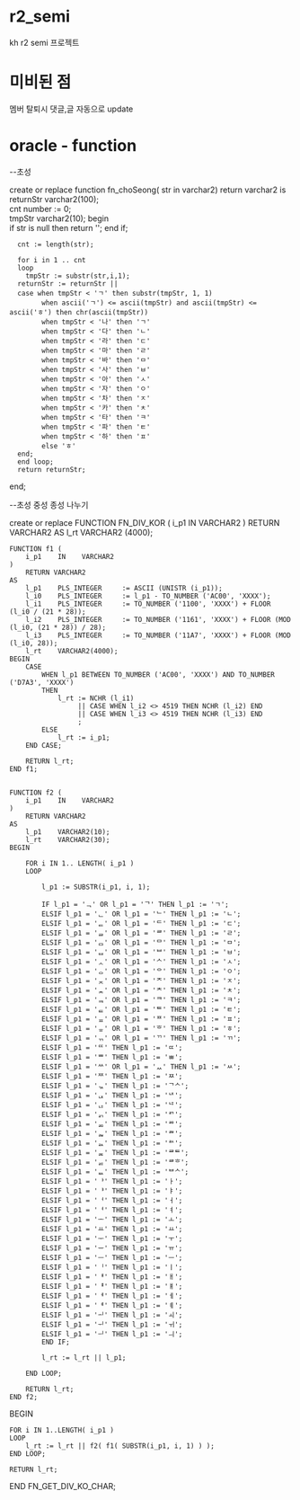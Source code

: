 # r2_semi
kh r2 semi 프로젝트


# 미비된 점
멤버 탈퇴시 댓글,글 자동으로 update

# oracle - function

--초성

create or replace function fn_choSeong( str in varchar2) return varchar2 
is 
   returnStr varchar2(100);  
   cnt number := 0;  
   tmpStr varchar2(10); 
begin  
      if str is null then 
      return ''; 
      end if;  

      cnt := length(str);  

      for i in 1 .. cnt 
      loop 
        tmpStr := substr(str,i,1);        
      returnStr := returnStr || 
      case when tmpStr < 'ㄱ' then substr(tmpStr, 1, 1) 
            when ascii('ㄱ') <= ascii(tmpStr) and ascii(tmpStr) <= ascii('ㅎ') then chr(ascii(tmpStr)) 
            when tmpStr < '나' then 'ㄱ' 
            when tmpStr < '다' then 'ㄴ' 
            when tmpStr < '라' then 'ㄷ' 
            when tmpStr < '마' then 'ㄹ' 
            when tmpStr < '바' then 'ㅁ' 
            when tmpStr < '사' then 'ㅂ' 
            when tmpStr < '아' then 'ㅅ' 
            when tmpStr < '자' then 'ㅇ' 
            when tmpStr < '차' then 'ㅈ' 
            when tmpStr < '카' then 'ㅊ' 
            when tmpStr < '타' then 'ㅋ' 
            when tmpStr < '파' then 'ㅌ' 
            when tmpStr < '하' then 'ㅍ' 
            else 'ㅎ' 
      end;  
      end loop; 
      return returnStr; 
end; 



--초성 중성 종성 나누기



create or replace FUNCTION FN_DIV_KOR (
    i_p1    IN    VARCHAR2
)
    RETURN VARCHAR2
AS
    l_rt    VARCHAR2 (4000);


    FUNCTION f1 (
        i_p1    IN    VARCHAR2
    )
        RETURN VARCHAR2
    AS
        l_p1    PLS_INTEGER     := ASCII (UNISTR (i_p1));
        l_i0    PLS_INTEGER     := l_p1 - TO_NUMBER ('AC00', 'XXXX');
        l_i1    PLS_INTEGER     := TO_NUMBER ('1100', 'XXXX') + FLOOR (l_i0 / (21 * 28));
        l_i2    PLS_INTEGER     := TO_NUMBER ('1161', 'XXXX') + FLOOR (MOD (l_i0, (21 * 28)) / 28);
        l_i3    PLS_INTEGER     := TO_NUMBER ('11A7', 'XXXX') + FLOOR (MOD (l_i0, 28));
        l_rt    VARCHAR2(4000);
    BEGIN
        CASE
            WHEN l_p1 BETWEEN TO_NUMBER ('AC00', 'XXXX') AND TO_NUMBER ('D7A3', 'XXXX')
            THEN
                l_rt := NCHR (l_i1)
                     || CASE WHEN l_i2 <> 4519 THEN NCHR (l_i2) END
                     || CASE WHEN l_i3 <> 4519 THEN NCHR (l_i3) END
                     ;
            ELSE
                l_rt := i_p1;
        END CASE;

        RETURN l_rt;
    END f1;


    FUNCTION f2 (
        i_p1    IN    VARCHAR2
    )
        RETURN VARCHAR2
    AS
        l_p1    VARCHAR2(10);
        l_rt    VARCHAR2(30);
    BEGIN

        FOR i IN 1.. LENGTH( i_p1 )
        LOOP

            l_p1 := SUBSTR(i_p1, i, 1);

            IF l_p1 = 'ᆨ' OR l_p1 = 'ᄀ' THEN l_p1 := 'ㄱ';
            ELSIF l_p1 = 'ᆫ' OR l_p1 = 'ᄂ' THEN l_p1 := 'ㄴ';
            ELSIF l_p1 = 'ᆮ' OR l_p1 = 'ᄃ' THEN l_p1 := 'ㄷ';
            ELSIF l_p1 = 'ᆯ' OR l_p1 = 'ᄅ' THEN l_p1 := 'ㄹ';
            ELSIF l_p1 = 'ᆷ' OR l_p1 = 'ᄆ' THEN l_p1 := 'ㅁ';
            ELSIF l_p1 = 'ᆸ' OR l_p1 = 'ᄇ' THEN l_p1 := 'ㅂ';
            ELSIF l_p1 = 'ᆺ' OR l_p1 = 'ᄉ' THEN l_p1 := 'ㅅ';
            ELSIF l_p1 = 'ᆼ' OR l_p1 = 'ᄋ' THEN l_p1 := 'ㅇ';
            ELSIF l_p1 = 'ᆽ' OR l_p1 = 'ᄌ' THEN l_p1 := 'ㅈ';
            ELSIF l_p1 = 'ᆾ' OR l_p1 = 'ᄎ' THEN l_p1 := 'ㅊ';
            ELSIF l_p1 = 'ᆿ' OR l_p1 = 'ᄏ' THEN l_p1 := 'ㅋ';
            ELSIF l_p1 = 'ᇀ' OR l_p1 = 'ᄐ' THEN l_p1 := 'ㅌ';
            ELSIF l_p1 = 'ᇁ' OR l_p1 = 'ᄑ' THEN l_p1 := 'ㅍ';
            ELSIF l_p1 = 'ᇂ' OR l_p1 = 'ᄒ' THEN l_p1 := 'ㅎ';
            ELSIF l_p1 = 'ᆩ' OR l_p1 = 'ᄁ' THEN l_p1 := 'ㄲ';
            ELSIF l_p1 = 'ᄄ' THEN l_p1 := 'ㄸ';
            ELSIF l_p1 = 'ᄈ' THEN l_p1 := 'ㅃ';
            ELSIF l_p1 = 'ᄊ' OR l_p1 = 'ᆻ' THEN l_p1 := 'ㅆ';
            ELSIF l_p1 = 'ᄍ' THEN l_p1 := 'ㅉ';
            ELSIF l_p1 = 'ᆪ' THEN l_p1 := 'ᄀᄉ';
            ELSIF l_p1 = 'ᆬ' THEN l_p1 := 'ᄂᄌ';
            ELSIF l_p1 = 'ᆭ' THEN l_p1 := 'ᄂᄒ';
            ELSIF l_p1 = 'ᆰ' THEN l_p1 := 'ᄅᄀ';
            ELSIF l_p1 = 'ᆱ' THEN l_p1 := 'ᄅᄆ';
            ELSIF l_p1 = 'ᆲ' THEN l_p1 := 'ᄅᄇ';
            ELSIF l_p1 = 'ᆳ' THEN l_p1 := 'ᄅᄉ';
            ELSIF l_p1 = 'ᆴ' THEN l_p1 := 'ᄅᄐ';
            ELSIF l_p1 = 'ᆶ' THEN l_p1 := 'ᄅᄒ';
            ELSIF l_p1 = 'ᆹ' THEN l_p1 := 'ᄇᄉ';
            ELSIF l_p1 = 'ᅡ' THEN l_p1 := 'ㅏ';
            ELSIF l_p1 = 'ᅣ' THEN l_p1 := 'ㅑ';
            ELSIF l_p1 = 'ᅥ' THEN l_p1 := 'ㅓ';
            ELSIF l_p1 = 'ᅧ' THEN l_p1 := 'ㅕ';
            ELSIF l_p1 = 'ᅩ' THEN l_p1 := 'ㅗ';
            ELSIF l_p1 = 'ㅛ' THEN l_p1 := 'ㅛ';
            ELSIF l_p1 = 'ᅮ' THEN l_p1 := 'ㅜ';
            ELSIF l_p1 = 'ᅲ' THEN l_p1 := 'ㅠ';
            ELSIF l_p1 = 'ᅳ' THEN l_p1 := 'ㅡ';
            ELSIF l_p1 = 'ᅵ' THEN l_p1 := 'ㅣ';
            ELSIF l_p1 = 'ᅢ' THEN l_p1 := 'ㅐ';
            ELSIF l_p1 = 'ᅤ' THEN l_p1 := 'ㅒ';
            ELSIF l_p1 = 'ᅦ' THEN l_p1 := 'ㅔ';
            ELSIF l_p1 = 'ᅨ' THEN l_p1 := 'ㅖ';
            ELSIF l_p1 = 'ᅬ' THEN l_p1 := 'ㅚ';
            ELSIF l_p1 = 'ᅱ' THEN l_p1 := 'ㅟ';
            ELSIF l_p1 = 'ᅴ' THEN l_p1 := 'ㅢ';
            END IF;

            l_rt := l_rt || l_p1;

        END LOOP;

        RETURN l_rt;
    END f2;


BEGIN

    FOR i IN 1..LENGTH( i_p1 )
    LOOP
        l_rt := l_rt || f2( f1( SUBSTR(i_p1, i, 1) ) );
    END LOOP;

    RETURN l_rt;
END FN_GET_DIV_KO_CHAR;


